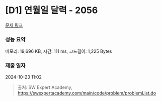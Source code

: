 # [D1] 연월일 달력 - 2056 

[문제 링크](https://swexpertacademy.com/main/code/problem/problemDetail.do?contestProbId=AV5QLkdKAz4DFAUq) 

### 성능 요약

메모리: 19,696 KB, 시간: 111 ms, 코드길이: 1,225 Bytes

### 제출 일자

2024-10-23 11:02



> 출처: SW Expert Academy, https://swexpertacademy.com/main/code/problem/problemList.do
